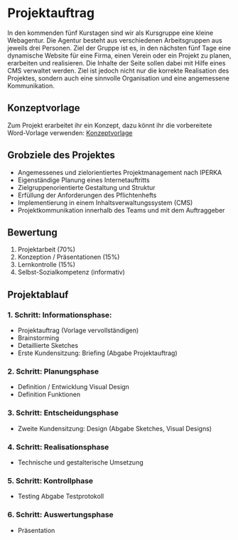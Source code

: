 # Projektauftrag
In den kommenden fünf Kurstagen sind wir als Kursgruppe eine kleine Webagentur. Die Agentur besteht aus verschiedenen Arbeitsgruppen aus jeweils drei Personen. Ziel der Gruppe ist es, in den nächsten fünf Tage eine dynamische Website 
 für eine Firma, einen Verein oder ein Projekt zu planen, erarbeiten und realisieren. Die Inhalte der Seite sollen dabei mit Hilfe eines CMS verwaltet werden. Ziel ist jedoch nicht nur die korrekte Realisation des Projektes, sondern auch eine sinnvolle Organisation und eine angemessene Kommunikation.

## Konzeptvorlage
Zum Projekt erarbeitet ihr ein Konzept, dazu könnt ihr die vorbereitete Word-Vorlage verwenden: [Konzeptvorlage](res/Projektarbeit_Konzept_VORLAGE.docx)

## Grobziele des Projektes
- Angemessenes und zielorientiertes Projektmanagement nach IPERKA
- Eigenständige Planung eines Internetauftritts
- Zielgruppenorientierte Gestaltung und Struktur
- Erfüllung der Anforderungen des Pflichtenhefts
- Implementierung in einem Inhaltsverwaltungssystem (CMS)
- Projektkommunikation innerhalb des Teams und mit dem Auftraggeber

## Bewertung
1. Projektarbeit (70%)
2. Konzeption / Präsentationen (15%)
3. Lernkontrolle (15%)
4. Selbst-Sozialkompetenz (informativ)

## Projektablauf
### 1. Schritt: Informationsphase: 
- Projektauftrag (Vorlage vervollständigen) 
- Brainstorming
- Detaillierte Sketches 
- Erste Kundensitzung: Briefing (Abgabe Projektauftrag) 

### 2. Schritt: Planungsphase 
- Definition / Entwicklung Visual Design
- Definition Funktionen
### 3. Schritt: Entscheidungsphase 
- Zweite Kundensitzung: Design (Abgabe Sketches, Visual Designs) 
### 4. Schritt: Realisationsphase 
- Technische und gestalterische Umsetzung 
### 5. Schritt: Kontrollphase 
- Testing Abgabe Testprotokoll
### 6. Schritt: Auswertungsphase 
- Präsentation
